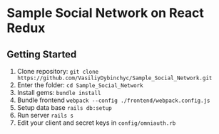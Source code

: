 # Sample Social Network on React Redux

## Getting Started ##
1. Clone repository: `git clone https://github.com/VasiliyDybinchyc/Sample_Social_Network.git`
2. Enter the folder: `cd Sample_Social_Network`
3. Install gems: `bundle install`
4. Bundle frontend `webpack --config ./frontend/webpack.config.js`
5. Setup data base `rails db:setup`
5. Run server `rails s`
6. Edit your client and secret keys in `config/omniauth.rb`
